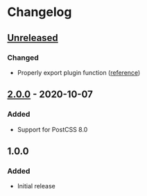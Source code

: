 # Changelog

## [Unreleased][]

### Changed

-   Properly export plugin function
    ([reference](https://github.com/postcss/postcss/issues/1441))

## [2.0.0][] - 2020-10-07

### Added

-   Support for PostCSS 8.0

## 1.0.0

### Added

-   Initial release

[unreleased]:
	https://github.com/niksy/postcss-presence-transition/compare/v2.0.0...HEAD
[2.0.0]: https://github.com/niksy/postcss-presence-transition/tree/v2.0.0
